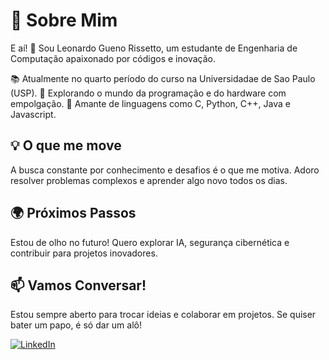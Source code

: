 # 👋 Sobre Mim

E aí! 👋 Sou Leonardo Gueno Rissetto, um estudante de Engenharia de Computação apaixonado por códigos e inovação.

📚 Atualmente no quarto período do curso na Universidadae de Sao Paulo (USP).
🚀 Explorando o mundo da programação e do hardware com empolgação.
🤖 Amante de linguagens como C, Python, C++, Java e Javascript.

## 💡 O que me move

A busca constante por conhecimento e desafios é o que me motiva. Adoro resolver problemas complexos e aprender algo novo todos os dias.

## 🌍 Próximos Passos

Estou de olho no futuro! Quero explorar IA, segurança cibernética e contribuir para projetos inovadores.

## 📫 Vamos Conversar!

Estou sempre aberto para trocar ideias e colaborar em projetos. Se quiser bater um papo, é só dar um alô!

[![LinkedIn](https://img.shields.io/badge/LinkedIn-Connect-blue)](https://www.linkedin.com/in/leonardo-rissetto-25a961287)

